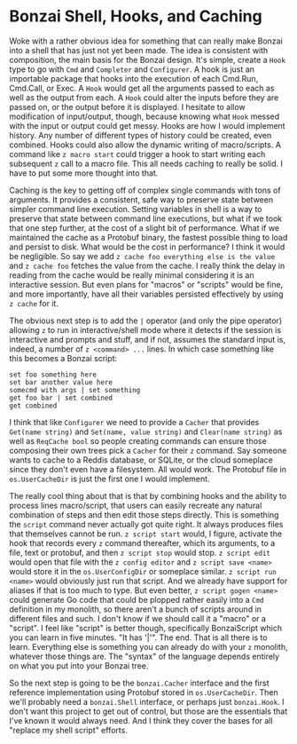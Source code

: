 # Bonzai Shell, Hooks, and Caching

Woke with a rather obvious idea for something that can really make
Bonzai into a shell that has just not yet been made. The idea is
consistent with composition, the main basis for the Bonzai design. It's
simple, create a `Hook` type to go with `Cmd` and `Completer` and
`Configurer`. A hook is just an importable package that hooks into the
execution of each Cmd.Run, Cmd.Call, or Exec. A `Hook` would get all the
arguments passed to each as well as the output from each. A `Hook` could
alter the inputs before they are passed on, or the output before it is
displayed. I hesitate to allow modification of input/output, though,
because knowing what `Hook` messed with the input or output could get
messy. Hooks are how I would implement history. Any number of different
types of history could be created, even combined. Hooks could also allow
the dynamic writing of macro/scripts. A command like `z macro start`
could trigger a hook to start writing each subsequent `z` call to a
macro file. This all needs caching to really be solid. I have to put
some more thought into that.

Caching is the key to getting off of complex single commands with tons
of arguments. It provides a consistent, safe way to preserve state
between simpler command line execution. Setting variables in shell is a
way to preserve that state between command line executions, but what if
we took that one step further, at the cost of a slight bit of
performance. What if we maintained the cache as a Protobuf binary, the
fastest possible thing to load and persist to disk. What would be the
cost in performance? I think it would be negligible. So say we add `z
cache foo everything else is the value` and `z cache foo` fetches the
value from the cache. I really think the delay in reading from the cache
would be really minimal considering it is an interactive session. But
even plans for "macros" or "scripts" would be fine, and more
importantly, have all their variables persisted effectively by using `z
cache` for it.

The obvious next step is to add the `|` operator (and only the pipe
operator) allowing `z` to run in interactive/shell mode where it detects
if the session is interactive and prompts and stuff, and if not, assumes
the standard input is, indeed, a number of `z <command> ...` lines. In
which case something like this becomes a Bonzai script:

```
set foo something here
set bar another value here
somecmd with args | set something
get foo bar | set combined
get combined
```

I think that like `Configurer` we need to provide a `Cacher` that
provides `Get(name string)` and `Set(name, value string)` and
`Clear(name string)` as well as `ReqCache bool` so people creating
commands can ensure those composing their own trees pick a `Cacher` for
their `z` command. Say someone wants to cache to a Reddis database, or
SQLite, or the cloud someplace since they don't even have a filesystem.
All would work. The Protobuf file in `os.UserCacheDir` is just the first
one I would implement.

The really cool thing about that is that by combining hooks and the
ability to process lines macro/script, that users can easily recreate
any natural combination of steps and then edit those steps directly.
This is something the `script` command never actually got quite right.
It always produces files that themselves cannot be run. `z script start`
would, I figure, activate the hook that records every `z` command
thereafter, which its arguments, to a file, text or protobuf, and then
`z script stop` would stop. `z script edit` would open that file with
the `z config editor` and `z script save <name>` would store it in the
`os.UserConfigDir` or someplace similar. `z script run <name>` would
obviously just run that script. And we already have support for aliases
if that is too much to type. But even better, `z script gogen <name>`
could generate Go code that could be plopped rather easily into a `Cmd`
definition in my monolith, so there aren't a bunch of scripts around in
different files and such. I don't know if we should call it a "macro" or
a "script". I feel like "script" is better though, specifically
BonzaiScript which you can learn in five minutes. "It has '|'". The end.
That is all there is to learn. Everything else is something you can
already do with your `z` monolith, whatever those things are. The
"syntax" of the language depends entirely on what you put into your
Bonzai tree.

So the next step is going to be the `bonzai.Cacher` interface and the
first reference implementation using Protobuf stored in
`os.UserCacheDir`. Then we'll probably need a `bonzai.Shell` interface,
or perhaps just `bonzai.Hook`. I don't want this project to get out of
control, but those are the essentials that I've known it would always
need. And I think they cover the bases for all "replace my shell script"
efforts.
